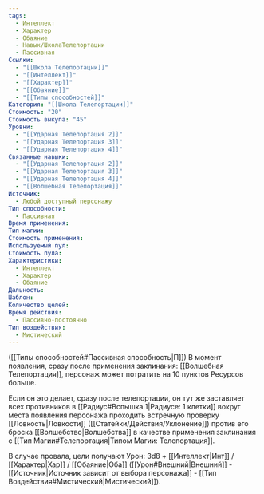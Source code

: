 ```yaml
---
tags:
  - Интеллект
  - Характер
  - Обаяние
  - Навык/ШколаТелепортации
  - Пассивная
Ссылки:
  - "[[Школа Телепортации]]"
  - "[[Интеллект]]"
  - "[[Характер]]"
  - "[[Обаяние]]"
  - "[[Типы способностей]]"
Категория: "[[Школа Телепортации]]"
Стоимость: "20"
Стоимость выкупа: "45"
Уровни:
  - "[[Ударная Телепортация 2]]"
  - "[[Ударная Телепортация 3]]"
  - "[[Ударная Телепортация 4]]"
Связанные навыки:
  - "[[Ударная Телепортация 2]]"
  - "[[Ударная Телепортация 3]]"
  - "[[Ударная Телепортация 4]]"
  - "[[Волшебная Телепортация]]"
Источник:
  - Любой доступный персонажу
Тип способности:
  - Пассивная
Время применения: 
Тип магии: 
Стоимость применения: 
Используемый пул: 
Стоимость пула: 
Характеристики:
  - Интеллект
  - Характер
  - Обаяние
Дальность: 
Шаблон: 
Количество целей: 
Время действия:
  - Пассивно-постоянно
Тип воздействия:
  - Мистический
---
```

([[Типы способностей#Пассивная способность|П]]) В момент появления, сразу после применения заклинания: [[Волшебная Телепортация]], персонаж может потратить на 10 пунктов Ресурсов больше. 

Если он это делает, сразу после телепортации, он тут же заставляет всех противников в [[Радиус#Вспышка 1|Радиусе: 1 клетки]] вокруг места появления персонажа проходить встречную проверку [[Ловкость|Ловкости]] ([[Статейки/Действия/Уклонение]]) против его броска [[Волшебство|Волшебства]] в качестве применения заклинания с [[Тип Магии#Телепортация|Типом Магии: Телепортация]].

В случае провала, цели получают Урон: 3d8 + [[Интеллект|Инт]] / [[Характер|Хар]] / [[Обаяние|Оба]] ([[Урон#Внешний|Внешний]] - [[Источник|Источник зависит от выбора персонажа]] - [[Тип Воздействия#Мистический|Мистический]]).